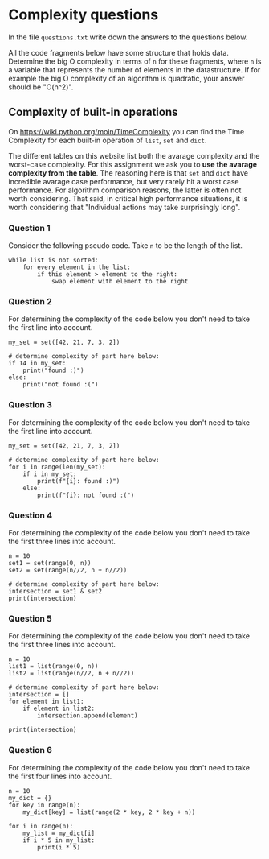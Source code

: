 # Complexity questions

In the file `questions.txt` write down the answers to the questions below.

All the code fragments below have some structure that holds data. Determine the big O complexity in terms of `n` for these fragments, where `n` is a variable that represents the number of elements in the datastructure. If for example the big O complexity of an algorithm is quadratic, your answer should be "O(n^2)".

## Complexity of built-in operations

On <https://wiki.python.org/moin/TimeComplexity> you can find the Time Complexity for each built-in operation of `list`, `set` and `dict`. 

The different tables on this website list both the avarage complexity and the worst-case complexity. For this assignment we ask you to **use the avarage complexity from the table**. The reasoning here is that `set` and `dict` have incredible avarage case performance, but very rarely hit a worst case performance. For algorithm comparison reasons, the latter is often not worth considering. That said, in critical high performance situations, it is worth considering that "Individual actions may take surprisingly long".

### Question 1

Consider the following pseudo code. Take `n` to be the length of the list.

    while list is not sorted:
        for every element in the list:
            if this element > element to the right:
                swap element with element to the right

### Question 2

For determining the complexity of the code below you don't need to take the first line into account.

    my_set = set([42, 21, 7, 3, 2])

    # determine complexity of part here below:
    if 14 in my_set:
        print("found :)")
    else:
        print("not found :(")

### Question 3

For determining the complexity of the code below you don't need to take the first line into account.

    my_set = set([42, 21, 7, 3, 2])

    # determine complexity of part here below:
    for i in range(len(my_set):
        if i in my_set:
            print(f"{i}: found :)")
        else:
            print(f"{i}: not found :(")

### Question 4

For determining the complexity of the code below you don't need to take the first three lines into account.

    n = 10
    set1 = set(range(0, n))
    set2 = set(range(n//2, n + n//2))

    # determine complexity of part here below:
    intersection = set1 & set2
    print(intersection)

### Question 5

For determining the complexity of the code below you don't need to take the first three lines into account.

    n = 10
    list1 = list(range(0, n))
    list2 = list(range(n//2, n + n//2))

    # determine complexity of part here below:
    intersection = []
    for element in list1:
        if element in list2:
            intersection.append(element)

    print(intersection)

### Question 6

For determining the complexity of the code below you don't need to take the first four lines into account.

    n = 10
    my_dict = {}
    for key in range(n):
        my_dict[key] = list(range(2 * key, 2 * key + n))

    for i in range(n):
        my_list = my_dict[i]
        if i * 5 in my_list:
            print(i * 5)
